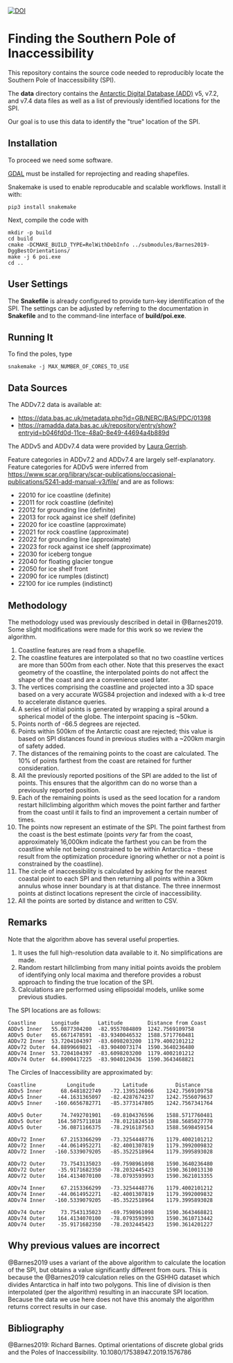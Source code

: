 [![DOI](https://zenodo.org/badge/DOI/10.5281/zenodo.5072919.svg)](https://doi.org/10.5281/zenodo.5072919)

Finding the Southern Pole of Inaccessibility
============================================

This repository contains the source code needed to reproducibly locate
the Southern Pole of Inaccessibility (SPI).

The **data** directory contains the
[Antarctic Digital Database (ADD)](https://www.add.scar.org/)
v5, v7.2, and v7.4 data files as well as a list of previously identified
locations for the SPI.

Our goal is to use this data to identify the "true" location of the SPI.



Installation
------------

To proceed we need some software.

[GDAL](https://gdal.org/) must be installed for reprojecting and reading
shapefiles.

Snakemake is used to enable reproducable and scalable workflows. Install it
with:
```
pip3 install snakemake
```

Next, compile the code with
```
mkdir -p build
cd build
cmake -DCMAKE_BUILD_TYPE=RelWithDebInfo ../submodules/Barnes2019-DggBestOrientations/
make -j 6 poi.exe
cd ..
```



User Settings
-----------------------

The **Snakefile** is already configured to provide turn-key identification of
the SPI. The settings can be adjusted by referring to the documentation in
**Snakefile** and to the command-line interface of **build/poi.exe**.



Running It
-----------------------

To find the poles, type
```
snakemake -j MAX_NUMBER_OF_CORES_TO_USE
```



Data Sources
-----------------------

The ADDv7.2 data is available at:

 * https://data.bas.ac.uk/metadata.php?id=GB/NERC/BAS/PDC/01398
 * https://ramadda.data.bas.ac.uk/repository/entry/show?entryid=b046fd0d-11ce-48a0-8e49-44694a4b889d

The ADDv5 and ADDv7.4 data were provided by [Laura Gerrish](lauger@bas.ac.uk).

Feature categories in ADDv7.2 and ADDv7.4 are largely self-explanatory. Feature
categories for ADDv5 were inferred from
https://www.scar.org/library/scar-publications/occasional-publications/5241-add-manual-v3/file/
and are as follows:

 * 22010 for ice coastline (definite)
 * 22011 for rock coastline (definite)
 * 22012 for grounding line (definite)
 * 22013 for rock against ice shelf (definite)
 * 22020 for ice coastline (approximate)
 * 22021 for rock coastline (approximate)
 * 22022 for grounding line (approximate)
 * 22023 for rock against ice shelf (approximate)
 * 22030 for iceberg tongue
 * 22040 for floating glacier tongue
 * 22050 for ice shelf front
 * 22090 for ice rumples (distinct)
 * 22100 for ice rumples (indistinct)



Methodology
---------------------------

The methodology used was previously described in detail in @Barnes2019. Some
slight modifications were made for this work so we review the algorithm.

1. Coastline features are read from a shapefile.
2. The coastline features are interpolated so that no two coastline vertices
   are more than 500m from each other. Note that this preserves
   the exact geometry of the coastline, the interpolated points do not affect
   the shape of the coast and are a convenience used later.
3. The vertices comprising the coastline and projected into a 3D space based on
   a very accurate WGS84 projection and indexed with a k-d tree to accelerate
   distance queries.
4. A series of initial points is generated by wrapping a spiral around a
   spherical model of the globe. The interpoint spacing is ~50km.
5. Points north of -66.5 degrees are rejected.
6. Points within 500km of the Antarctic coast are rejected; this value is based
   on SPI distances found in previous studies with a ~200km margin of safety
   added.
7. The distances of the remaining points to the coast are calculated. The 10%
   of points farthest from the coast are retained for further consideration.
8. All the previously reported positions of the SPI are added to the list of
   points. This ensures that the algorithm can do no worse than a previously
   reported position.
9. Each of the remaining points is used as the seed location for a random
   restart hillclimbing algorithm which moves the point farther and farther
   from the coast until it fails to find an improvement a certain number of
   times.
10. The points now represent an estimate of the SPI. The point farthest from the
    coast is the best estimate (points _very_ far from the coast, approximately
    16,000km indicate the farthest you can be from the coastline while not being
    constrained to be within Antarctica - these result from the optimization
    procedure ignoring whether or not a point is constrained by the coastline).
11. The circle of inaccessibility is calculated by asking for the nearest
    coastal point to each SPI and then returning all points within a 30km
    annulus whose inner boundary is at that distance. The three innermost
    points at distinct locations represent the circle of inaccessibility.
12. All the points are sorted by distance and written to CSV.



Remarks
---------------------------------------

Note that the algorithm above has several useful properties.

1. It uses the full high-resolution data available to it. No simplifications
   are made.
2. Random restart hillclimbing from many initial points avoids the problem of
   identifying only local maxima and therefore provides a robust approach to
   finding the true location of the SPI.
3. Calculations are performed using ellipsoidal models, unlike some previous
   studies.

The SPI locations are as follows:
```
Coastline     Longitude      Latitude        Distance from Coast
ADDv5 Inner   55.0877304200  -82.9557084809  1242.7569109758
ADDv5 Outer   65.6671478591  -83.9340046532  1588.5717760481
ADDv72 Inner  53.7204104397  -83.6098203200  1179.4002101212
ADDv72 Outer  64.8899669821  -83.9040073174  1590.3640236480
ADDv74 Inner  53.7204104397  -83.6098203200  1179.4002101212
ADDv74 Outer  64.8900417225  -83.9040120436  1590.3643468821
```

The Circles of Inaccessibility are approximated by:
```
Coastline          Longitude         Latitude         Distance
ADDv5 Inner      68.6481822749   -72.1395126066    1242.7569109758
ADDv5 Inner     -44.1631365097   -82.4287674237    1242.7556079637
ADDv5 Inner    -160.6656782771   -85.3773147805    1242.7567341764

ADDv5 Outer      74.7492701901   -69.8104376596    1588.5717760481
ADDv5 Outer     164.5075711018   -78.0121824510    1588.5685027770
ADDv5 Outer     -36.0871166375   -78.2916187563    1588.5698459154

ADDv72 Inner     67.2153366299   -73.3254448776    1179.4002101212
ADDv72 Inner    -44.0614952271   -82.4001307819    1179.3992009832
ADDv72 Inner   -160.5339079205   -85.3522518964    1179.3995893028

ADDv72 Outer     73.7543135023   -69.7598961098    1590.3640236480
ADDv72 Outer    -35.9171682350   -78.2032445423    1590.3610013130
ADDv72 Outer    164.4134070100   -78.0793593993    1590.3621013355

ADDv74 Inner     67.2153366299   -73.3254448776    1179.4002101212
ADDv74 Inner    -44.0614952271   -82.4001307819    1179.3992009832
ADDv74 Inner   -160.5339079205   -85.3522518964    1179.3995893028

ADDv74 Outer     73.7543135023   -69.7598961098    1590.3643468821
ADDv74 Outer    164.4134070100   -78.0793593993    1590.3610713442
ADDv74 Outer    -35.9171682350   -78.2032445423    1590.3614201227
```



Why previous values are incorrect
----------------------------------------

@Barnes2019 uses a variant of the above algorithm to calculate the location of
the SPI, but obtains a value significantly different from ours. This is because
the @Barnes2019 calculation relies on the GSHHG dataset which divides Antarctica
in half into two polygons. This line of division is then interpolated (per the
algorithm) resulting in an inaccurate SPI location. Because the data we use here
does not have this anomaly the algorithm returns correct results in our case.



Bibliography
---------------------------

@Barnes2019:
Richard Barnes.
Optimal orientations of discrete global grids and the Poles of Inaccessibility.
10.1080/17538947.2019.1576786